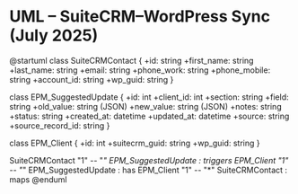 # UML – SuiteCRM–WordPress Sync (July 2025)

@startuml
class SuiteCRMContact {
  +id: string
  +first_name: string
  +last_name: string
  +email: string
  +phone_work: string
  +phone_mobile: string
  +account_id: string
  +wp_guid: string
}

class EPM_SuggestedUpdate {
  +id: int
  +client_id: int
  +section: string
  +field: string
  +old_value: string (JSON)
  +new_value: string (JSON)
  +notes: string
  +status: string
  +created_at: datetime
  +updated_at: datetime
  +source: string
  +source_record_id: string
}

class EPM_Client {
  +id: int
  +suitecrm_guid: string
  +wp_guid: string
}

SuiteCRMContact "1" -- "*" EPM_SuggestedUpdate : triggers
EPM_Client "1" -- "*" EPM_SuggestedUpdate : has
EPM_Client "1" -- "*" SuiteCRMContact : maps
@enduml
